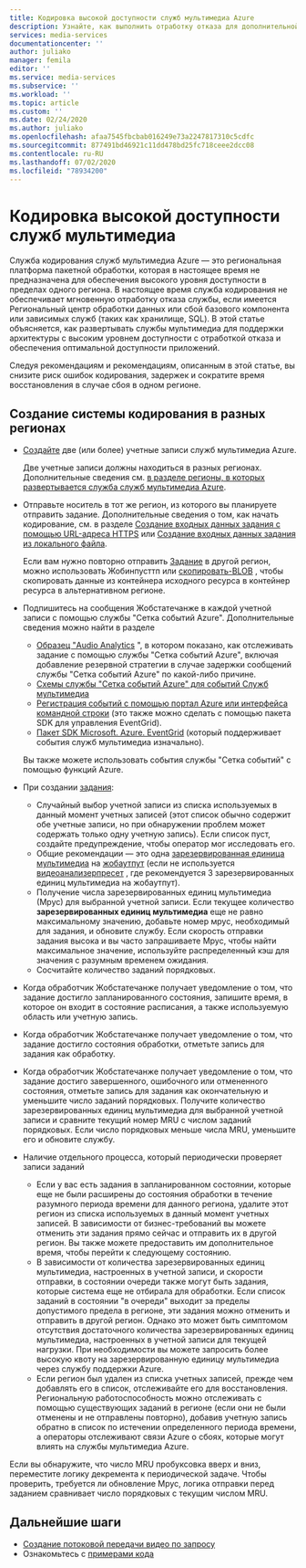 ```yaml
---
title: Кодировка высокой доступности служб мультимедиа Azure
description: Узнайте, как выполнить отработку отказа для дополнительной учетной записи служб мультимедиа при сбое или неудачном выполнении регионального центра обработки данных.
services: media-services
documentationcenter: ''
author: juliako
manager: femila
editor: ''
ms.service: media-services
ms.subservice: ''
ms.workload: ''
ms.topic: article
ms.custom: ''
ms.date: 02/24/2020
ms.author: juliako
ms.openlocfilehash: afaa7545fbcbab016249e73a2247817310c5cdfc
ms.sourcegitcommit: 877491bd46921c11dd478bd25fc718ceee2dcc08
ms.contentlocale: ru-RU
ms.lasthandoff: 07/02/2020
ms.locfileid: "78934200"
---
```

# <a name="media-services-high-availability-encoding"></a>Кодировка высокой доступности служб мультимедиа 

Служба кодирования служб мультимедиа Azure — это региональная платформа пакетной обработки, которая в настоящее время не предназначена для обеспечения высокого уровня доступности в пределах одного региона. В настоящее время служба кодирования не обеспечивает мгновенную отработку отказа службы, если имеется Региональный центр обработки данных или сбой базового компонента или зависимых служб (таких как хранилище, SQL). В этой статье объясняется, как развертывать службы мультимедиа для поддержки архитектуры с высоким уровнем доступности с отработкой отказа и обеспечения оптимальной доступности приложений.

Следуя рекомендациям и рекомендациям, описанным в этой статье, вы снизите риск ошибок кодирования, задержек и сократите время восстановления в случае сбоя в одном регионе.

## <a name="how-to-build-a-cross-regional-encoding-system"></a>Создание системы кодирования в разных регионах

* [Создайте](create-account-cli-how-to.md) две (или более) учетные записи служб мультимедиа Azure.

    Две учетные записи должны находиться в разных регионах. Дополнительные сведения см. [в разделе регионы, в которых развертывается служба служб мультимедиа Azure](https://azure.microsoft.com/global-infrastructure/services/?products=media-services).
* Отправьте носитель в тот же регион, из которого вы планируете отправить задание. Дополнительные сведения о том, как начать кодирование, см. в разделе [Создание входных данных задания с помощью URL-адреса HTTPS](job-input-from-http-how-to.md) или [Создание входных данных задания из локального файла](job-input-from-local-file-how-to.md).

    Если вам нужно повторно отправить [Задание](transforms-jobs-concept.md) в другой регион, можно использовать Жобинпусттп или [скопировать-BLOB](https://docs.microsoft.com/rest/api/storageservices/Copy-Blob) , чтобы скопировать данные из контейнера исходного ресурса в контейнер ресурса в альтернативном регионе.
* Подпишитесь на сообщения Жобстатечанже в каждой учетной записи с помощью службы "Сетка событий Azure". Дополнительные сведения можно найти в разделе

    * [Образец "Audio Analytics](https://github.com/Azure-Samples/media-services-v3-dotnet/tree/master/AudioAnalytics/AudioAnalyzer) ", в котором показано, как отслеживать задание с помощью службы "Сетка событий Azure", включая добавление резервной стратегии в случае задержки сообщений службы "Сетка событий Azure" по какой-либо причине.
    * [Схемы службы "Сетка событий Azure" для событий Служб мультимедиа](media-services-event-schemas.md)
    * [Регистрация событий с помощью портал Azure или интерфейса командной строки](reacting-to-media-services-events.md) (это также можно сделать с помощью пакета SDK для управления EventGrid).
    * [Пакет SDK Microsoft. Azure. EventGrid](https://www.nuget.org/packages/Microsoft.Azure.EventGrid/) (который поддерживает события служб мультимедиа изначально).

    Вы также можете использовать события службы "Сетка событий" с помощью функций Azure.
* При создании [задания](transforms-jobs-concept.md):

    * Случайный выбор учетной записи из списка используемых в данный момент учетных записей (этот список обычно содержит обе учетные записи, но при обнаружении проблем может содержать только одну учетную запись). Если список пуст, создайте предупреждение, чтобы оператор мог исследовать его.
    * Общие рекомендации — это одна [зарезервированная единица мультимедиа](media-reserved-units-cli-how-to.md) на [жобаутпут](https://docs.microsoft.com/rest/api/media/jobs/create#joboutputasset) (если не используется [видеоанализерпресет](analyzing-video-audio-files-concept.md) , где рекомендуется 3 зарезервированных единиц мультимедиа на жобаутпут).
    * Получение числа зарезервированных единиц мультимедиа (Мрус) для выбранной учетной записи. Если текущее количество **зарезервированных единиц мультимедиа** еще не равно максимальному значению, добавьте номер мрус, необходимый для задания, и обновите службу. Если скорость отправки задания высока и вы часто запрашиваете Мрус, чтобы найти максимальное значение, используйте распределенный кэш для значения с разумным временем ожидания.
    * Сосчитайте количество заданий порядковых.

* Когда обработчик Жобстатечанже получает уведомление о том, что задание достигло запланированного состояния, запишите время, в которое он входит в состояние расписания, а также используемую область или учетную запись.
* Когда обработчик Жобстатечанже получает уведомление о том, что задание достигло состояния обработки, отметьте запись для задания как обработку.
* Когда обработчик Жобстатечанже получает уведомление о том, что задание достиго завершенного, ошибочного или отмененного состояния, отметьте запись для задания как окончательную и уменьшите число заданий порядковых. Получите количество зарезервированных единиц мультимедиа для выбранной учетной записи и сравните текущий номер MRU с числом заданий порядковых. Если число порядковых меньше числа MRU, уменьшите его и обновите службу.
* Наличие отдельного процесса, который периодически проверяет записи заданий
    
    * Если у вас есть задания в запланированном состоянии, которые еще не были расширены до состояния обработки в течение разумного периода времени для данного региона, удалите этот регион из списка используемых в данный момент учетных записей.  В зависимости от бизнес-требований вы можете отменить эти задания прямо сейчас и отправить их в другой регион. Вы также можете предоставить им дополнительное время, чтобы перейти к следующему состоянию.
    * В зависимости от количества зарезервированных единиц мультимедиа, настроенных в учетной записи, и скорости отправки, в состоянии очереди также могут быть задания, которые система еще не отбирала для обработки.  Если список заданий в состоянии "в очереди" выходит за пределы допустимого предела в регионе, эти задания можно отменить и отправить в другой регион.  Однако это может быть симптомом отсутствия достаточного количества зарезервированных единиц мультимедиа, настроенных в учетной записи для текущей нагрузки.  При необходимости вы можете запросить более высокую квоту на зарезервированную единицу мультимедиа через службу поддержки Azure.
    * Если регион был удален из списка учетных записей, прежде чем добавлять его в список, отслеживайте его для восстановления.  Региональную работоспособность можно отслеживать с помощью существующих заданий в регионе (если они не были отменены и не отправлены повторно), добавив учетную запись обратно в список по истечении определенного периода времени, а операторы отслеживают связи Azure о сбоях, которые могут влиять на службы мультимедиа Azure.
    
Если вы обнаружите, что число MRU пробуксовка вверх и вниз, переместите логику декремента к периодической задаче. Чтобы проверить, требуется ли обновление Мрус, логика отправки перед заданием сравнивает число порядковых с текущим числом MRU.

## <a name="next-steps"></a>Дальнейшие шаги

* [Создание потоковой передачи видео по запросу](media-services-high-availability-streaming.md)
* Ознакомьтесь с [примерами кода](https://docs.microsoft.com/samples/browse/?products=azure-media-services)
